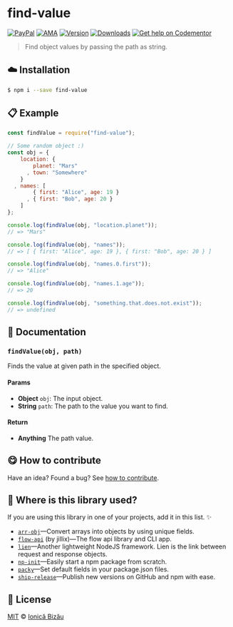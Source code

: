 
# find-value

 [![PayPal](https://img.shields.io/badge/%24-paypal-f39c12.svg)][paypal-donations] [![AMA](https://img.shields.io/badge/ask%20me-anything-1abc9c.svg)](https://github.com/IonicaBizau/ama) [![Version](https://img.shields.io/npm/v/find-value.svg)](https://www.npmjs.com/package/find-value) [![Downloads](https://img.shields.io/npm/dt/find-value.svg)](https://www.npmjs.com/package/find-value) [![Get help on Codementor](https://cdn.codementor.io/badges/get_help_github.svg)](https://www.codementor.io/johnnyb?utm_source=github&utm_medium=button&utm_term=johnnyb&utm_campaign=github)

> Find object values by passing the path as string.

## :cloud: Installation

```sh
$ npm i --save find-value
```


## :clipboard: Example



```js
const findValue = require("find-value");

// Some random object :)
const obj = {
    location: {
        planet: "Mars"
      , town: "Somewhere"
    }
  , names: [
        { first: "Alice", age: 19 }
      , { first: "Bob", age: 20 }
    ]
};

console.log(findValue(obj, "location.planet"));
// => "Mars"

console.log(findValue(obj, "names"));
// => [ { first: "Alice", age: 19 }, { first: "Bob", age: 20 } ]

console.log(findValue(obj, "names.0.first"));
// => "Alice"

console.log(findValue(obj, "names.1.age"));
// => 20

console.log(findValue(obj, "something.that.does.not.exist"));
// => undefined
```

## :memo: Documentation


### `findValue(obj, path)`
Finds the value at given path in the specified object.

#### Params
- **Object** `obj`: The input object.
- **String** `path`: The path to the value you want to find.

#### Return
- **Anything** The path value.



## :yum: How to contribute
Have an idea? Found a bug? See [how to contribute][contributing].

## :dizzy: Where is this library used?
If you are using this library in one of your projects, add it in this list. :sparkles:


 - [`arr-obj`](https://github.com/IonicaBizau/arr-obj#readme)—Convert arrays into objects by using unique fields.
 - [`flow-api`](https://github.com/jillix/flow-api) (by jillix)—The flow api library and CLI app.
 - [`lien`](https://github.com/LienJS/Lien)—Another lightweight NodeJS framework. Lien is the link between request and response objects.
 - [`np-init`](https://github.com/IonicaBizau/np-init#readme)—Easily start a npm package from scratch.
 - [`packy`](https://github.com/IonicaBizau/packy#readme)—Set default fields in your package.json files.
 - [`ship-release`](https://github.com/IonicaBizau/ship-release#readme)—Publish new versions on GitHub and npm with ease.

## :scroll: License

[MIT][license] © [Ionică Bizău][website]

[paypal-donations]: https://www.paypal.com/cgi-bin/webscr?cmd=_s-xclick&hosted_button_id=RVXDDLKKLQRJW
[donate-now]: http://i.imgur.com/6cMbHOC.png

[license]: http://showalicense.com/?fullname=Ionic%C4%83%20Biz%C4%83u%20%3Cbizauionica%40gmail.com%3E%20(http%3A%2F%2Fionicabizau.net)&year=2015#license-mit
[website]: http://ionicabizau.net
[contributing]: /CONTRIBUTING.md
[docs]: /DOCUMENTATION.md

